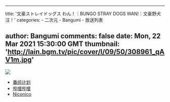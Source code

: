 
---
title: '文豪ストレイドッグス わん！｜BUNGO STRAY DOGS WAN!｜文豪野犬 汪！'
categories: 
    - 二次元
    - Bangumi
    - 放送列表

author: Bangumi
comments: false
date: Mon, 22 Mar 2021 15:30:00 GMT
thumbnail: 'http://lain.bgm.tv/pic/cover/l/09/50/308961_qAV1m.jpg'
---

<div>   
<img src="http://lain.bgm.tv/pic/cover/l/09/50/308961_qAV1m.jpg" referrerpolicy="no-referrer"><ul><li><a href="https://bangumi.tv/subject/308961">番组计划</a></li><li><a href="https://www.bilibili.com/bangumi/media/md28231930/">哔哩哔哩</a></li><li><a href="https://ch.nicovideo.jp/bungo-stray-dogs-wan">Niconico</a></li></ul>  
</div>
            